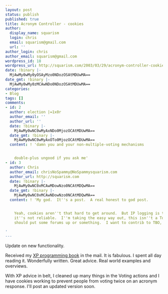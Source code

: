 ```yaml
---
layout: post
status: publish
published: true
title: Acronym Controller - cookies
author:
  display_name: squarism
  login: chris
  email: squarism@gmail.com
  url: ''
author_login: chris
author_email: squarism@gmail.com
wordpress_id: 18
wordpress_url: http://squarism.com/2003/03/29/acronym-controller-cookies/
date: !binary |-
  MjAwMy0wMy0yOSAyMzo0NDozOSAtMDUwMA==
date_gmt: !binary |-
  MjAwMy0wMy0zMCAwNDo0NDozOSAtMDUwMA==
categories:
- Blog
tags: []
comments:
- id: 2
  author: election |=1x0r
  author_email: ''
  author_url: ''
  date: !binary |-
    MjAwMy0wNC0wMyAxNDo0MjozOCAtMDUwMA==
  date_gmt: !binary |-
    MjAwMy0wNC0wMyAxOTo0MjozOCAtMDUwMA==
  content: ! 'damn you and your non-multiple-voting mechanisms


    double-plus ungood if you ask me'
- id: 3
  author: Chris
  author_email: chrisNoSpammy@NoSpammysquarism.com
  author_url: http://squarism.com
  date: !binary |-
    MjAwMy0wNC0xMCAwMDowNzo0NCAtMDQwMA==
  date_gmt: !binary |-
    MjAwMy0wNC0xMCAwNDowNzo0NCAtMDQwMA==
  content: ! 'My god.  It''s a post.  A real honest to god post.


    Yeah, cookies aren''t that hard to get around.  But IP logging is too messy and
    it''s not reliable.  I''m taking the easy way out, this isn''t a Top Secret project.  You
    should put some forums up or something.  I want to contrib to TBO, but no joy.  :)

'
---
```

Update on new functionality.

Received my [XP programming book](http://www.oreilly.com/catalog/jextprockbk/) in the mail.  It is fabulous.  I spent all day reading it.  Wonderfully written.  Great advice.  Real world examples and overviews.

With XP advice in belt, I cleaned up many things in the Voting actions and I have cookies working to prevent people from voting twice on an acronym response.  I'll post an updated version soon.
